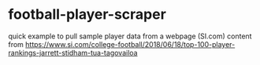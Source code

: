 # football-player-scraper
quick example to pull sample player data from a webpage (SI.com)
content from https://www.si.com/college-football/2018/06/18/top-100-player-rankings-jarrett-stidham-tua-tagovailoa
